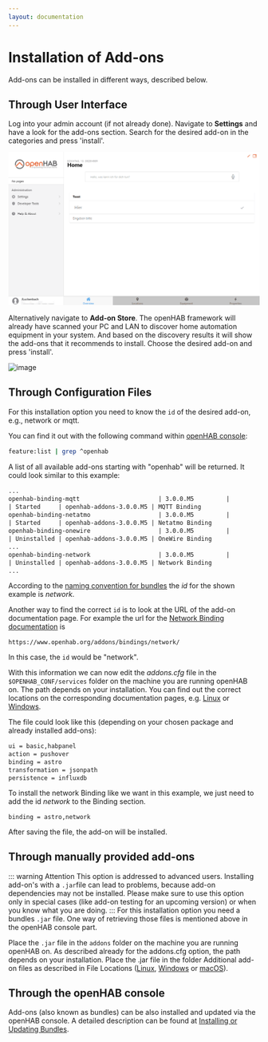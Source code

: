 ```yaml
---
layout: documentation
---
```


# Installation of Add-ons

Add-ons can be installed in different ways, described below.

## Through User Interface

Log into your admin account (if not already done).
Navigate to **Settings** and have a look for the add-ons section.
Search for the desired add-on in the categories and press 'install'.

![installing Add-ons through UI](./images/InstallAddonsThroughUi.gif)

Alternatively navigate to **Add-on Store**.
The openHAB framework will already have scanned your PC and LAN to discover home automation equipment in your system.
And based on the discovery results it will show the add-ons that it recommends to install.
Choose the desired add-on and press 'install'.

![image](https://github.com/openhab/openhab-docs/assets/893994/d922f40b-4ace-4400-9378-0e66f2f894c1)

## Through Configuration Files

For this installation option you need to know the `id` of the desired add-on, e.g., network or mqtt.

You can find it out with the following command within [openHAB console](/docs/administration/console.html):

```sh
feature:list | grep ^openhab
```

A list of all available add-ons starting with "openhab" will be returned.
It could look similar to this example:

```text
...
openhab-binding-mqtt                      | 3.0.0.M5         |          | Started     | openhab-addons-3.0.0.M5 | MQTT Binding
openhab-binding-netatmo                   | 3.0.0.M5         |          | Started     | openhab-addons-3.0.0.M5 | Netatmo Binding
openhab-binding-onewire                   | 3.0.0.M5         |          | Uninstalled | openhab-addons-3.0.0.M5 | OneWire Binding
...
openhab-binding-network                   | 3.0.0.M5         |          | Uninstalled | openhab-addons-3.0.0.M5 | Network Binding
...
```

According to the [naming convention for bundles](/docs/administration/bundles.html#naming-convention-for-bundles) the _id_ for the shown example is _network_.

Another way to find the correct `id` is to look at the URL of the add-on documentation page.
For example the url for the [Network Binding documentation](/addons/bindings/network/) is

```text
https://www.openhab.org/addons/bindings/network/
```

In this case, the `id` would be "network".

With this information we can now edit the _addons.cfg_ file in the `$OPENHAB_CONF/services` folder on the machine you are running openHAB on.
The path depends on your installation.
You can find out the correct locations on the corresponding documentation pages, e.g. [Linux](/docs/installation/linux.html#file-locations) or [Windows](/docs/installation/windows.html#file-locations).

The file could look like this (depending on your chosen package and already installed add-ons):

```text
ui = basic,habpanel
action = pushover
binding = astro
transformation = jsonpath
persistence = influxdb
```

To install the network Binding like we want in this example, we just need to add the id _network_ to the Binding section.

```text
binding = astro,network
```

After saving the file, the add-on will be installed.

## Through manually provided add-ons

::: warning Attention
This option is addressed to advanced users.
Installing add-on's with a `.jar`file can lead to problems, because add-on dependencies may not be installed.
Please make sure to use this option only in special cases (like add-on testing for an upcoming version) or when you know what you are doing.
:::
For this installation option you need a bundles `.jar` file.
One way of retrieving those files is mentioned above in the openHAB console part.

Place the `.jar` file in the `addons` folder on the machine you are running openHAB on.
As described already for the addons.cfg option, the path depends on your installation.
Place the .jar file in the folder Additional add-on files as described in File Locations ([Linux](/docs/installation/linux.html#file-locations), [Windows](/docs/installation/windows.html#file-locations) or [macOS](/docs/installation/macos.html#file-locations)).

## Through the openHAB console

Add-ons (also known as bundles) can be also installed and updated via the openHAB console.
A detailed description can be found at [Installing or Updating Bundles](/docs/administration/bundles.html).
